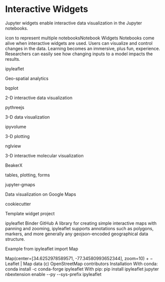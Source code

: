 # Interactive Widgets

Jupyter widgets enable interactive data visualization in the Jupyter notebooks.

icon to represent multiple notebooksNotebook Widgets
Notebooks come alive when interactive widgets are used. Users can visualize and control changes in the data. Learning becomes an immersive, plus fun, experience. Researchers can easily see how changing inputs to a model impacts the results.

ipyleaflet

Geo-spatial analytics

bqplot

2-D interactive data visualization

pythreejs

3-D data visualization

ipyvolume

3-D plotting

nglview

3-D interactive molecular visualization

BeakerX

tables, plotting, forms

jupyter-gmaps

Data visualization on Google Maps

cookiecutter

Template widget project

ipyleaflet
Binder GitHub
A library for creating simple interactive maps with panning and zooming, ipyleaflet supports annotations such as polygons, markers, and more generally any geojson-encoded geographical data structure.

Example
from ipyleaflet import Map

Map(center=[34.6252978589571, -77.34580993652344], zoom=10) +
−
Leaflet | Map data (c) OpenStreetMap contributors
Installation
With conda:
conda install -c conda-forge ipyleaflet
With pip:
pip install ipyleaflet
jupyter nbextension enable --py --sys-prefix ipyleaflet
